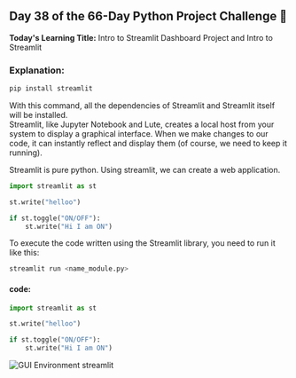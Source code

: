 ## Day 38 of the 66-Day Python Project Challenge 📅  
**Today's Learning Title:** Intro to Streamlit Dashboard Project and Intro to Streamlit  

### **Explanation:**  

```bash
pip install streamlit
```

With this command, all the dependencies of Streamlit and Streamlit itself will be installed.  
Streamlit, like Jupyter Notebook and Lute, creates a local host from your system to display a graphical interface. When we make changes to our code, it can instantly reflect and display them (of course, we need to keep it running).  

Streamlit is pure python.
Using streamlit, we can create a web application.

```python
import streamlit as st

st.write("helloo")

if st.toggle("ON/OFF"):
    st.write("Hi I am ON")
```

To execute the code written using the Streamlit library, you need to run it like this:  
```bash
streamlit run <name_module.py>
```
#### code:
```python
import streamlit as st

st.write("helloo")

if st.toggle("ON/OFF"):
    st.write("Hi I am ON")
```
![GUI Environment streamlit](https://s8.uupload.ir/files/screenshot_2025-01-23_232623_ugdj.png)
